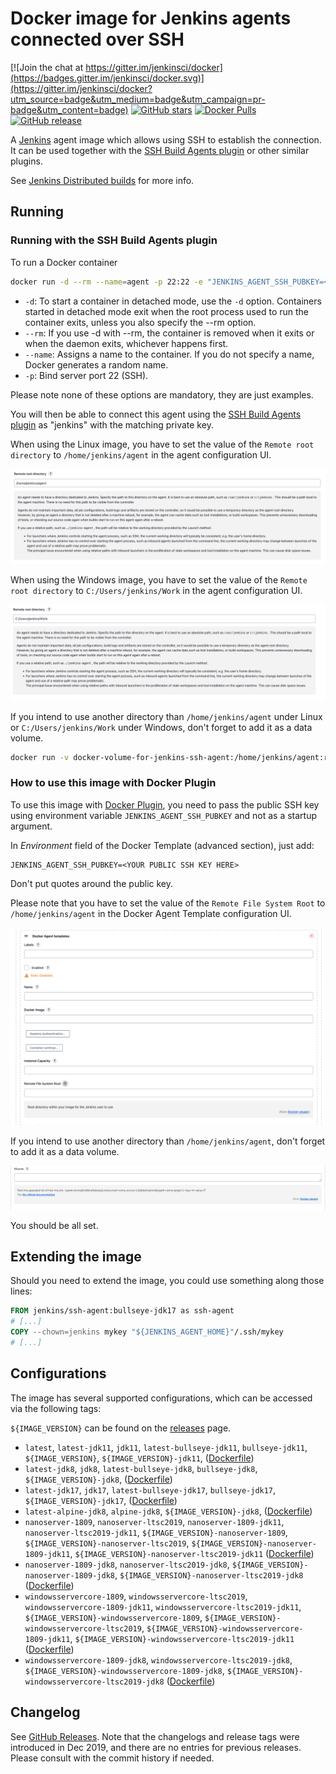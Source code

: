 # Docker image for Jenkins agents connected over SSH

[![Join the chat at https://gitter.im/jenkinsci/docker](https://badges.gitter.im/jenkinsci/docker.svg)](https://gitter.im/jenkinsci/docker?utm_source=badge&utm_medium=badge&utm_campaign=pr-badge&utm_content=badge)
[![GitHub stars](https://img.shields.io/github/stars/jenkinsci/docker-ssh-agent?label=GitHub%20stars)](https://github.com/jenkinsci/docker-ssh-agent)
[![Docker Pulls](https://img.shields.io/docker/pulls/jenkins/ssh-agent.svg)](https://hub.docker.com/r/jenkins/ssh-agent/)
[![GitHub release](https://img.shields.io/github/release/jenkinsci/docker-ssh-agent.svg?label=changelog)](https://github.com/jenkinsci/docker-ssh-agent/releases)

A [Jenkins](https://jenkins.io) agent image which allows using SSH to establish the connection.
It can be used together with the [SSH Build Agents plugin](https://plugins.jenkins.io/ssh-slaves) or other similar plugins.

See [Jenkins Distributed builds](https://wiki.jenkins-ci.org/display/JENKINS/Distributed+builds) for more info.

## Running

### Running with the SSH Build Agents plugin

To run a Docker container

```bash
docker run -d --rm --name=agent -p 22:22 -e "JENKINS_AGENT_SSH_PUBKEY=<public_key>" jenkins/ssh-agent
```

 - `-d`: To start a container in detached mode, use the `-d` option. Containers started in detached mode exit when the root process used to run the container exits, unless you also specify the --rm option.
 - `--rm`: If you use -d with --rm, the container is removed when it exits or when the daemon exits, whichever happens first.
 - `--name`: Assigns a name to the container. If you do not specify a name, Docker generates a random name.
 - `-p`: Bind server port 22 (SSH).

Please note none of these options are mandatory, they are just examples.

You will then be able to connect this agent using the [SSH Build Agents plugin](https://plugins.jenkins.io/ssh-slaves) as "jenkins" with the matching private key.

When using the Linux image, you have to set the value of the `Remote root directory` to `/home/jenkins/agent` in the agent configuration UI.

![Remote root directory with a Linux agent](docs/ssh-plugin-remote-root-directory-linux.png "Remote root directory with a Linux agent")

When using the Windows image, you have to set the value of the `Remote root directory` to `C:/Users/jenkins/Work` in the agent configuration UI.

![Remote root directory with a Windows agent](docs/ssh-plugin-remote-root-directory-windows.png "Remote root directory with a Windows agent")

If you intend to use another directory than `/home/jenkins/agent` under Linux or `C:/Users/jenkins/Work` under Windows, don't forget to add it as a data volume.

```bash
docker run -v docker-volume-for-jenkins-ssh-agent:/home/jenkins/agent:rw jenkins/ssh-agent "<public key>"
```

### How to use this image with Docker Plugin

To use this image with [Docker Plugin](https://plugins.jenkins.io/docker-plugin), you need to pass the public SSH key using environment variable `JENKINS_AGENT_SSH_PUBKEY` and not as a startup argument.

In _Environment_ field of the Docker Template (advanced section), just add:

    JENKINS_AGENT_SSH_PUBKEY=<YOUR PUBLIC SSH KEY HERE>

Don't put quotes around the public key.

Please note that you have to set the value of the `Remote File System Root` to `/home/jenkins/agent` in the Docker Agent Template configuration UI.

![Remote File System Root](docs/docker-plugin-remote-filesystem-root.png "Remote File System Root directory")

If you intend to use another directory than `/home/jenkins/agent`, don't forget to add it as a data volume.

![Docker Volumes mounts](docs/docker-plugin-volumes.png "Docker Volumes mounts")

You should be all set.

## Extending the image

Should you need to extend the image, you could use something along those lines:

```Dockerfile
FROM jenkins/ssh-agent:bullseye-jdk17 as ssh-agent
# [...]
COPY --chown=jenkins mykey "${JENKINS_AGENT_HOME}"/.ssh/mykey
# [...]
``` 

## Configurations

The image has several supported configurations, which can be accessed via the following tags:

`${IMAGE_VERSION}` can be found on the [releases](https://github.com/jenkinsci/docker-ssh-agent/releases) page.

* `latest`, `latest-jdk11`, `jdk11`, `latest-bullseye-jdk11`, `bullseye-jdk11`, `${IMAGE_VERSION}`, `${IMAGE_VERSION}-jdk11`, ([Dockerfile](11/bullseye/Dockerfile))
* `latest-jdk8`, `jdk8`, `latest-bullseye-jdk8`, `bullseye-jdk8`, `${IMAGE_VERSION}-jdk8`, ([Dockerfile](8/bullseye/Dockerfile))
* `latest-jdk17`, `jdk17`, `latest-bullseye-jdk17`, `bullseye-jdk17`, `${IMAGE_VERSION}-jdk17`, ([Dockerfile](17/bullseye/Dockerfile))
* `latest-alpine-jdk8`, `alpine-jdk8`, `${IMAGE_VERSION}-jdk8`, ([Dockerfile](8/alpine/Dockerfile))
* `nanoserver-1809`, `nanoserver-ltsc2019`, `nanoserver-1809-jdk11`, `nanoserver-ltsc2019-jdk11`, `${IMAGE_VERSION}-nanoserver-1809`, `${IMAGE_VERSION}-nanoserver-ltsc2019`, `${IMAGE_VERSION}-nanoserver-1809-jdk11`, `${IMAGE_VERSION}-nanoserver-ltsc2019-jdk11` ([Dockerfile](11/windows/nanoserver-ltsc2019/Dockerfile))
* `nanoserver-1809-jdk8`, `nanoserver-ltsc2019-jdk8`, `${IMAGE_VERSION}-nanoserver-1809-jdk8`, `${IMAGE_VERSION}-nanoserver-ltsc2019-jdk8` ([Dockerfile](8/windows/nanoserver-ltsc2019/Dockerfile))
* `windowsservercore-1809`, `windowsservercore-ltsc2019`, `windowsservercore-1809-jdk11`, `windowsservercore-ltsc2019-jdk11`, `${IMAGE_VERSION}-windowsservercore-1809`, `${IMAGE_VERSION}-windowsservercore-ltsc2019`, `${IMAGE_VERSION}-windowsservercore-1809-jdk11`, `${IMAGE_VERSION}-windowsservercore-ltsc2019-jdk11` ([Dockerfile](11/windows/windowsservercore-ltsc2019/Dockerfile))
* `windowsservercore-1809-jdk8`, `windowsservercore-ltsc2019-jdk8`, `${IMAGE_VERSION}-windowsservercore-1809-jdk8`, `${IMAGE_VERSION}-windowsservercore-ltsc2019-jdk8` ([Dockerfile](8/windows/windowsservercore-ltsc2019/Dockerfile))

## Changelog

See [GitHub Releases](https://github.com/jenkinsci/docker-ssh-agent/releases/latest).
Note that the changelogs and release tags were introduced in Dec 2019, and there are no entries for previous releases.
Please consult with the commit history if needed.
